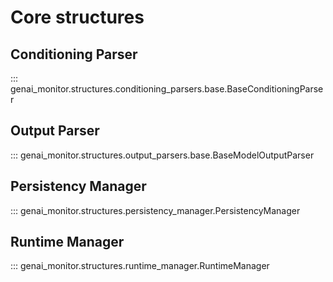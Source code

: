 # Core structures

## Conditioning Parser
::: genai_monitor.structures.conditioning_parsers.base.BaseConditioningParser
## Output Parser
::: genai_monitor.structures.output_parsers.base.BaseModelOutputParser
## Persistency Manager
::: genai_monitor.structures.persistency_manager.PersistencyManager
## Runtime Manager
::: genai_monitor.structures.runtime_manager.RuntimeManager